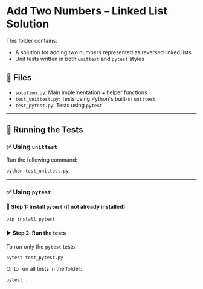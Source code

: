 # Add Two Numbers – Linked List Solution

This folder contains:
- A solution for adding two numbers represented as reversed linked lists
- Unit tests written in both `unittest` and `pytest` styles

## 📂 Files
- `solution.py`: Main implementation + helper functions
- `test_unittest.py`: Tests using Python's built-in `unittest`
- `test_pytest.py`: Tests using `pytest`

---

## 🚀 Running the Tests

### ✅ Using `unittest`

Run the following command:

```bash
python test_unittest.py
```

---

### ✅ Using `pytest`

#### 🔧 Step 1: Install `pytest` (if not already installed)

```bash
pip install pytest
```

#### ▶️ Step 2: Run the tests

To run only the `pytest` tests:

```bash
pytest test_pytest.py
```

Or to run all tests in the folder:

```bash
pytest .
```
